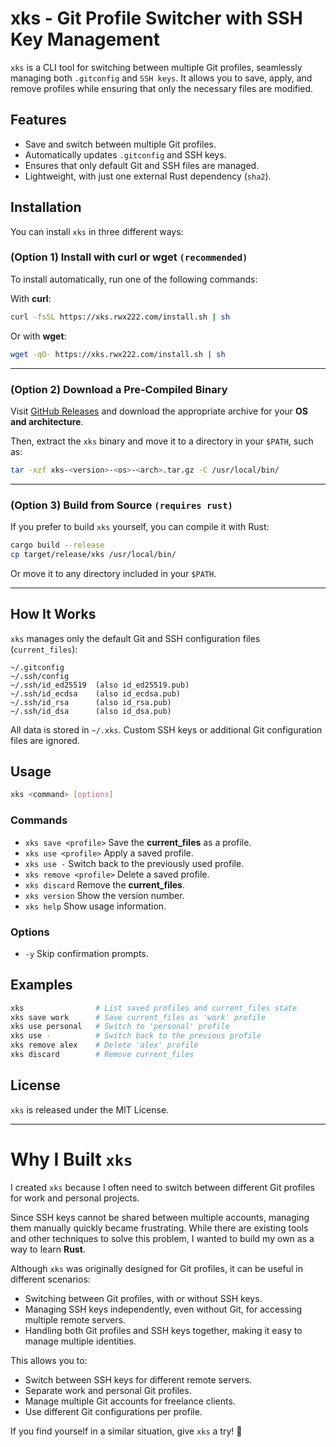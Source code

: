 # xks - Git Profile Switcher with SSH Key Management

`xks` is a CLI tool for switching between multiple Git profiles,
seamlessly managing both `.gitconfig` and `SSH keys`. It allows you to save,
apply, and remove profiles while ensuring that only the necessary files are
modified.

## Features
- Save and switch between multiple Git profiles.
- Automatically updates `.gitconfig` and SSH keys.
- Ensures that only default Git and SSH files are managed.
- Lightweight, with just one external Rust dependency (`sha2`).

## Installation

You can install `xks` in three different ways:

### (Option 1) Install with curl or wget `(recommended)`

To install automatically, run one of the following commands:

With **curl**:

```sh
curl -fsSL https://xks.rwx222.com/install.sh | sh
```

Or with **wget**:

```sh
wget -qO- https://xks.rwx222.com/install.sh | sh
```

---

### (Option 2) Download a Pre-Compiled Binary

Visit [GitHub Releases](https://github.com/rwx222/xks/releases) and download
the appropriate archive for your **OS and architecture**.

Then, extract the `xks` binary and move it to a directory in your `$PATH`,
such as:

```sh
tar -xzf xks-<version>-<os>-<arch>.tar.gz -C /usr/local/bin/
```

---

### (Option 3) Build from Source `(requires rust)`

If you prefer to build `xks` yourself, you can compile it with Rust:

```sh
cargo build --release
cp target/release/xks /usr/local/bin/
```

Or move it to any directory included in your `$PATH`.

---

## How It Works

`xks` manages only the default Git and SSH configuration files (`current_files`):

```
~/.gitconfig
~/.ssh/config
~/.ssh/id_ed25519  (also id_ed25519.pub)
~/.ssh/id_ecdsa    (also id_ecdsa.pub)
~/.ssh/id_rsa      (also id_rsa.pub)
~/.ssh/id_dsa      (also id_dsa.pub)
```

All data is stored in `~/.xks`. Custom SSH keys or additional Git configuration
files are ignored.

## Usage

```sh
xks <command> [options]
```

### Commands

- `xks save <profile>` Save the **current_files** as a profile.
- `xks use <profile>` Apply a saved profile.
- `xks use -` Switch back to the previously used profile.
- `xks remove <profile>` Delete a saved profile.
- `xks discard` Remove the **current_files**.
- `xks version` Show the version number.
- `xks help` Show usage information.

### Options

- `-y` Skip confirmation prompts.

## Examples

```sh
xks                # List saved profiles and current_files state
xks save work      # Save current_files as 'work' profile
xks use personal   # Switch to 'personal' profile
xks use -          # Switch back to the previous profile
xks remove alex    # Delete 'alex' profile
xks discard        # Remove current_files
```

## License

`xks` is released under the MIT License.

---

# Why I Built `xks`

I created `xks` because I often need to switch between different Git profiles
for work and personal projects.

Since SSH keys cannot be shared between multiple accounts, managing them
manually quickly became frustrating. While there are existing tools and other
techniques to solve this problem, I wanted to build my own as a way to learn
**Rust**.

Although `xks` was originally designed for Git profiles, it can be useful in
different scenarios:

- Switching between Git profiles, with or without SSH keys.
- Managing SSH keys independently, even without Git, for accessing multiple
  remote servers.
- Handling both Git profiles and SSH keys together, making it easy to manage
  multiple identities.

This allows you to:

- Switch between SSH keys for different remote servers.
- Separate work and personal Git profiles.
- Manage multiple Git accounts for freelance clients.
- Use different Git configurations per profile.

If you find yourself in a similar situation, give `xks` a try! 🚀

